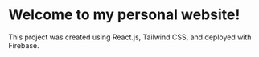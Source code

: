 # Welcome to my personal website!

This project was created using React.js, Tailwind CSS, and deployed with Firebase.
